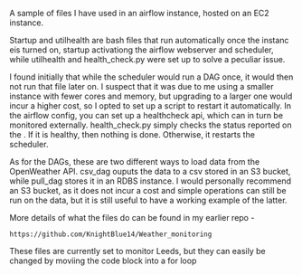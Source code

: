 A sample of files I have used in an airflow instance, hosted on an EC2 instance.

Startup and utilhealth are bash files that run automatically once the instanc eis turned on, startup activationg the airflow webserver and scheduler, while utilhealth and health_check.py were set up to solve a peculiar issue.

I found initially that while the scheduler would run a DAG once, it would then not run that file later on. I suspect that it was due to me using a smaller instance with fewer cores and memory, but upgrading to a larger one would incur a higher cost, so I opted to set up a script to restart it automatically. In the airflow config, you can set up a healthcheck api, which can in turn be monitored externally. health_check.py simply checks the status reported on the . If it is healthy, then nothing is done. Otherwise, it restarts the scheduler.

As for the DAGs, these are two different ways to load data from the OpenWeather API. csv_dag ouputs the data to a csv stored in an S3 bucket, while pull_dag stores it in an RDBS instance. I would personally recommend an S3 bucket, as it does not incur a cost and simple operations can still be run on the data, but it is still useful to have a working example of the latter.

More details of what the files do can be found in my earlier repo -
```
https://github.com/KnightBlue14/Weather_monitoring
```
These files are currently set to monitor Leeds, but they can easily be changed by moviing the code block into a for loop